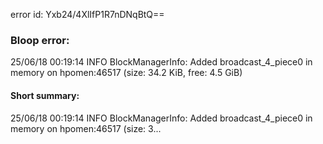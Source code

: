 error id: Yxb24/4XlIfP1R7nDNqBtQ==
### Bloop error:

25/06/18 00:19:14 INFO BlockManagerInfo: Added broadcast_4_piece0 in memory on hpomen:46517 (size: 34.2 KiB, free: 4.5 GiB)
#### Short summary: 

25/06/18 00:19:14 INFO BlockManagerInfo: Added broadcast_4_piece0 in memory on hpomen:46517 (size: 3...